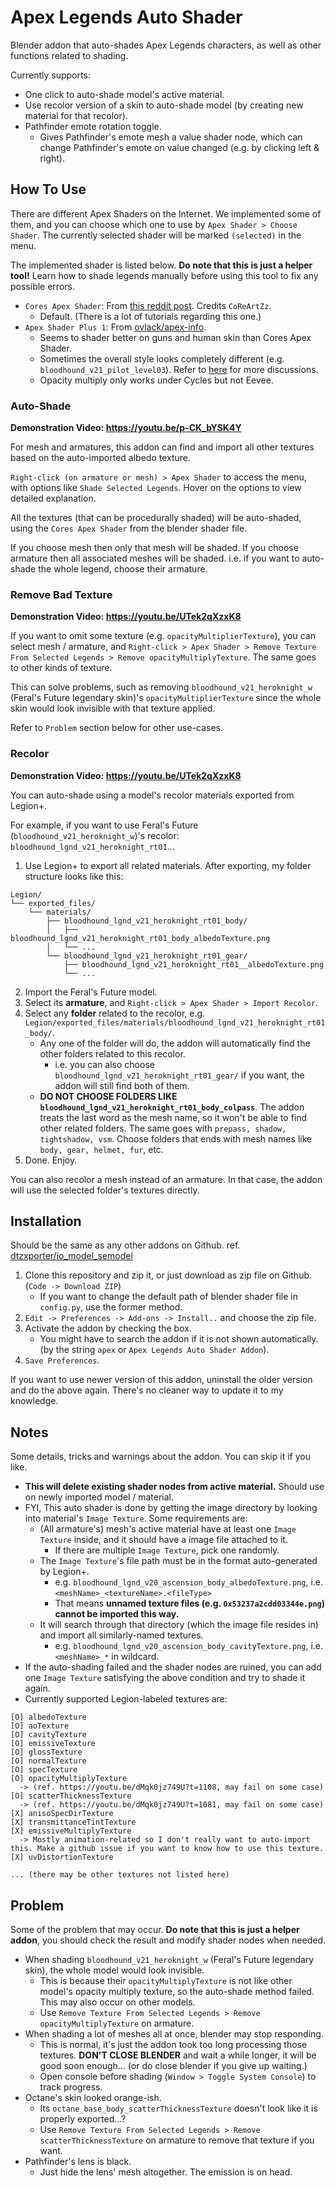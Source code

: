 # Apex Legends Auto Shader

Blender addon that auto-shades Apex Legends characters, as well as other functions related to shading.

Currently supports:
+ One click to auto-shade model's active material.
+ Use recolor version of a skin to auto-shade model (by creating new material for that recolor).
+ Pathfinder emote rotation toggle.
  + Gives Pathfinder's emote mesh a value shader node, which can change Pathfinder's emote on value changed (e.g. by clicking left & right).

## How To Use

There are different Apex Shaders on the Internet. We implemented some of them, and you can choose which one to use by `Apex Shader > Choose Shader`. The currently selected shader will be marked `(selected)` in the menu.

The implemented shader is listed below. **Do note that this is just a helper tool!** Learn how to shade legends manually before using this tool to fix any possible errors.

+ `Cores Apex Shader`: From [this reddit post](https://www.reddit.com/r/apexlegends/comments/jtg4a7/basic_guide_to_render_apex_legends_models_in/). Credits `CoReArtZz`. 
  + Default. (There is a lot of tutorials regarding this one.)
+ `Apex Shader Plus 1`: From [ovlack/apex-info](https://github.com/ovlack/apex-info). 
  + Seems to shader better on guns and human skin than Cores Apex Shader.
  + Sometimes the overall style looks completely different (e.g. `bloodhound_v21_pilot_level03`). Refer to [here](https://github.com/Kaiserouo/Apex-Legends-Auto-Shader-Blender-Addon/pull/1) for more discussions.
  + Opacity multiply only works under Cycles but not Eevee.

### Auto-Shade
**Demonstration Video: https://youtu.be/p-CK_bYSK4Y**

For mesh and armatures, this addon can find and import all other textures based on the auto-imported albedo texture.

`Right-click (on armature or mesh) > Apex Shader` to access the menu, with options like `Shade Selected Legends`. Hover on the options to view detailed explanation.

All the textures (that can be procedurally shaded) will be auto-shaded, using the `Cores Apex Shader` from the blender shader file.

If you choose mesh then only that mesh will be shaded. If you choose armature then all associated meshes will be shaded. i.e. if you want to auto-shade the whole legend, choose their armature.

### Remove Bad Texture
**Demonstration Video: https://youtu.be/UTek2qXzxK8**

If you want to omit some texture (e.g. `opacityMultiplierTexture`), you can select mesh / armature, and `Right-click > Apex Shader > Remove Texture From Selected Legends > Remove opacityMultiplyTexture`. The same goes to other kinds of texture.

This can solve problems, such as removing `bloodhound_v21_heroknight_w` (Feral's Future legendary skin)'s `opacityMultiplierTexture` since the whole skin would look invisible with that texture applied.

Refer to `Problem` section below for other use-cases.

### Recolor
**Demonstration Video: https://youtu.be/UTek2qXzxK8**

You can auto-shade using a model's recolor materials exported from Legion+.

For example, if you want to use Feral's Future (`bloodhound_v21_heroknight_w`)'s recolor: `bloodhound_lgnd_v21_heroknight_rt01`...

1. Use Legion+ to export all related materials. After exporting, my folder structure looks like this:
```
Legion/
└── exported_files/
    └── materials/
        ├── bloodhound_lgnd_v21_heroknight_rt01_body/
        │   ├── bloodhound_lgnd_v21_heroknight_rt01_body_albedoTexture.png
        │   └── ...
        └── bloodhound_lgnd_v21_heroknight_rt01_gear/
            ├── bloodhound_lgnd_v21_heroknight_rt01__albedoTexture.png
            └── ...
```
2. Import the Feral's Future model.
3. Select its **armature**, and `Right-click > Apex Shader > Import Recolor`.
4. Select any **folder** related to the recolor, e.g. `Legion/exported_files/materials/bloodhound_lgnd_v21_heroknight_rt01_body/`. 
    + Any one of the folder will do, the addon will automatically find the other folders related to this recolor.
      + i.e. you can also choose `bloodhound_lgnd_v21_heroknight_rt01_gear/` if you want, the addon will still find both of them.
    + **DO NOT CHOOSE FOLDERS LIKE `bloodhound_lgnd_v21_heroknight_rt01_body_colpass`**. The addon treats the last word as the mesh name, so it won't be able to find other related folders. The same goes with `prepass, shadow, tightshadow, vsm`. Choose folders that ends with mesh names like `body, gear, helmet, fur`, etc.
5. Done. Enjoy.

You can also recolor a mesh instead of an armature. In that case, the addon will use the selected folder's textures directly.

## Installation
Should be the same as any other addons on Github. ref. [dtzxporter/io_model_semodel](https://github.com/dtzxporter/io_model_semodel)

1. Clone this repository and zip it, or just download as zip file on Github. (`Code -> Download ZIP`)
   + If you want to change the default path of blender shader file in `config.py`, use the former method.
2. `Edit -> Preferences -> Add-ons -> Install..` and choose the zip file.
3. Activate the addon by checking the box. 
   + You might have to search the addon if it is not shown automatically. (by the string `apex` or `Apex Legends Auto Shader Addon`).
4. `Save Preferences`.

If you want to use newer version of this addon, uninstall the older version and do the above again. There's no cleaner way to update it to my knowledge.

## Notes
Some details, tricks and warnings about the addon. You can skip it if you like.

+ **This will delete existing shader nodes from active material.** Should use on newly imported model / material.
+ FYI, This auto shader is done by getting the image directory by looking into material's `Image Texture`. Some requirements are:
  + (All armature's) mesh's active material have at least one `Image Texture` inside, and it should have a image file attached to it.
    + If there are multiple `Image Texture`, pick one randomly.
  + The `Image Texture`'s file path must be in the format auto-generated by Legion+.
    + e.g. `bloodhound_lgnd_v20_ascension_body_albedoTexture.png`, i.e. `<meshName>_<textureName>.<fileType>`
    + That means **unnamed texture files (e.g. `0x53237a2cdd03344e.png`) cannot be imported this way.**
  + It will search through that directory (which the image file resides in) and import all similarly-named textures.
    + e.g. `bloodhound_lgnd_v20_ascension_body_cavityTexture.png`, i.e. `<meshName>_*` in wildcard.
+ If the auto-shading failed and the shader nodes are ruined, you can add one `Image Texture` satisfying the above condition and try to shade it again.
+ Currently supported Legion-labeled textures are:
```
[O] albedoTexture
[O] aoTexture
[O] cavityTexture
[O] emissiveTexture
[O] glossTexture
[O] normalTexture
[O] specTexture
[O] opacityMultiplyTexture
  -> (ref. https://youtu.be/dMqk0jz749U?t=1108, may fail on some case)
[O] scatterThicknessTexture
  -> (ref. https://youtu.be/dMqk0jz749U?t=1081, may fail on some case)
[X] anisoSpecDirTexture
[X] transmittanceTintTexture
[X] emissiveMultiplyTexture
  -> Mostly animation-related so I don't really want to auto-import this. Make a github issue if you want to know how to use this texture.
[X] uvDistortionTexture

... (there may be other textures not listed here)
```

## Problem
Some of the problem that may occur. **Do note that this is just a helper addon**, you should check the result and modify shader nodes when needed.

+ When shading `bloodhound_v21_heroknight_w` (Feral's Future legendary skin), the whole model would look invisible.
  + This is because their `opacityMultiplyTexture` is not like other model's opacity multiply texture, so the auto-shade method failed. This may also occur on other models.
  + Use `Remove Texture From Selected Legends > Remove opacityMultiplyTexture` on armature.
+ When shading a lot of meshes all at once, blender may stop responding.
  + This is normal, it's just the addon took too long processing those textures. **DON'T CLOSE BLENDER** and wait a while longer, it will be good soon enough... (or do close blender if you give up waiting.)
  + Open console before shading (`Window > Toggle System Console`) to track progress.
+ Octane's skin looked orange-ish.
  + Its `octane_base_body_scatterThicknessTexture` doesn't look like it is properly exported...?
  + Use `Remove Texture From Selected Legends > Remove scatterThicknessTexture` on armature to remove that texture if you want.
+ Pathfinder's lens is black.
  + Just hide the lens' mesh altogether. The emission is on head.